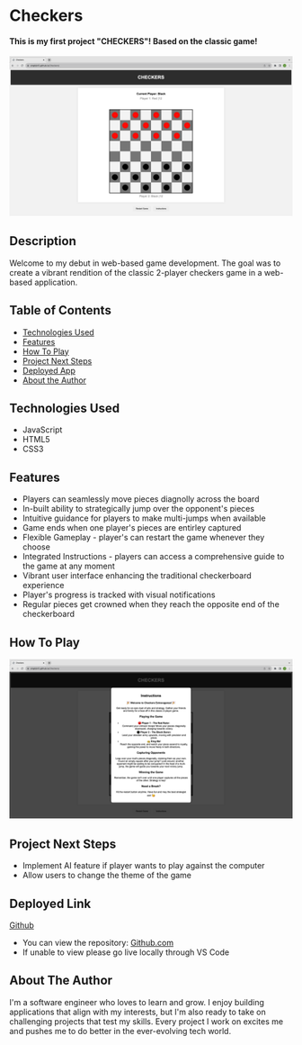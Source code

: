 # Checkers

#### This is my first project "CHECKERS"! Based on the classic game!
<img src="./images/screenshot-homepage.png" alt="checker screen"/>

## Description
Welcome to my debut in web-based game development. The goal was to create a vibrant rendition of the classic 2-player checkers game in a web-based application. 

## Table of Contents
* [Technologies Used](#technologiesused)
* [Features](#features)
* [How To Play](#Howtoplay)
* [Project Next Steps](#nextsteps)
* [Deployed App](#deployment)
* [About the Author](#author)

## <a name="technologiesused"></a>Technologies Used
* JavaScript
* HTML5
* CSS3


## Features
* Players can seamlessly move pieces diagnolly across the board
* In-built ability to strategically jump over the opponent's pieces
* Intuitive guidance for players to make multi-jumps when available
* Game ends when one player's pieces are entirley captured
* Flexible Gameplay - player's can restart the game whenever they choose
* Integrated Instructions - players can access a comprehensive guide to the game at any moment
* Vibrant user interface enhancing the traditional checkerboard experience
* Player's progress is tracked with visual notifications
* Regular pieces get crowned when they reach the opposite end of the checkerboard



## <a name="howtoplay"></a>How To Play
<img src="./images/screenshot-instructions.png" alt="checker screen"/>


## <a name="nextsteps"></a>Project Next Steps
* Implement AI feature if player wants to play against the computer
* Allow users to change the theme of the game

## <a name="deployment"></a>Deployed Link
[Github](https://singhjb15.github.io/Checkers/)

* You can view the repository:
[Github.com](https://github.com/SinghJB15/Checkers)
* If unable to view please go live locally through VS Code
    

## <a name="author"></a>About The Author
I'm a software engineer who loves to learn and grow. I enjoy building applications that align with my interests, but I'm also ready to take on challenging projects that test my skills. Every project I work on excites me and pushes me to do better in the ever-evolving tech world.

